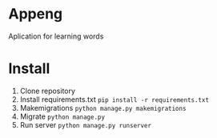 # Appeng 
Aplication for learning words


# Install

1. Clone repository 
2. Install requirements.txt
      ```pip install -r requirements.txt ```
3. Makemigrations
      ``` python manage.py makemigrations ```
 4. Migrate
      ``` python manage.py ```
 5. Run server
      ```python manage.py runserver```
